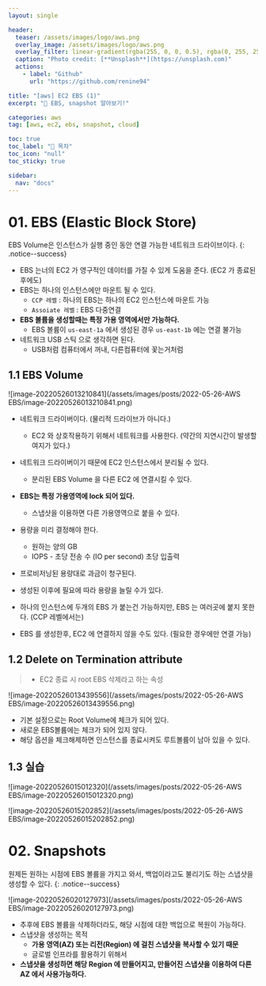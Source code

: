 ```yaml
---
layout: single

header:
  teaser: /assets/images/logo/aws.png
  overlay_image: /assets/images/logo/aws.png
  overlay_filter: linear-gradient(rgba(255, 0, 0, 0.5), rgba(0, 255, 255, 0.5))
  caption: "Photo credit: [**Unsplash**](https://unsplash.com)"
  actions:
    - label: "Github"
      url: "https://github.com/renine94"

title: "[aws] EC2 EBS (1)"
excerpt: "🚀 EBS, snapshot 알아보기!"

categories: aws
tag: [aws, ec2, ebs, snapshot, cloud]

toc: true
toc_label: "📕 목차"
toc_icon: "null"
toc_sticky: true

sidebar:
  nav: "docs"
---
```


# 01. EBS (Elastic Block Store)

EBS Volume은 인스턴스가 실행 중인 동안 연결 가능한 네트워크 드라이브이다.
{: .notice--success}

- EBS 는너의 EC2 가 영구적인 데이터를 가질 수 있게 도움을 준다. (EC2 가 종료된 후에도)
- EBS는 하나의 인스턴스에만 마운트 될 수 있다.
  - `CCP 레벨` : 하나의 EBS는 하나의 EC2 인스턴스에 마운트 가능
  - `Assoiate 레벨` : EBS 다중연결
- **EBS 볼륨을 생성할때는 특정 가용 영역에서만 가능하다.**
  - EBS 볼륨이 `us-east-1a` 에서 생성된 경우 `us-east-1b` 에는 연결 불가능
- 네트워크 USB 스틱 으로 생각하면 된다.
  - USB처럼 컴퓨터에서 꺼내, 다른컴퓨터에 꽃는거처럼



## 1.1 EBS Volume

![image-20220526013210841](/assets/images/posts/2022-05-26-AWS EBS/image-20220526013210841.png)

- 네트워크 드라이버이다. (물리적 드라이브가 아니다.)
  - EC2 와 상호작용하기 위해서 네트워크를 사용한다. (약간의 지연시간이 발생할 여지가 있다.)
- 네트워크 드라이버이기 때문에 EC2 인스턴스에서 분리될 수 있다.
  - 분리된 EBS Volume 을 다른 EC2 에 연결시킬 수 있다.
- **EBS는 특정 가용영역에 lock 되어 있다.**
  - 스냅샷을 이용하면 다른 가용영역으로 붙을 수 있다.
- 용량을 미리 결정해야 한다.
  - 원하는 양의 GB
  - IOPS - 초당 전송 수 (IO per second) 초당 입출력

- 프로비저닝된 용량대로 과금이 청구된다.
- 생성된 이후에 필요에 따라 용량을 늘릴 수가 있다.
- 하나의 인스턴스에 두개의 EBS 가 붙는건 가능하지만, EBS 는 여러곳에 붙지 못한다. (CCP 레벨에서는)

- EBS 를 생성한후, EC2 에 연결하지 않을 수도 있다. (필요한 경우에만 연결 가능)



## 1.2 Delete on Termination attribute

> - EC2 종료 시 root EBS 삭제라고 하는 속성

![image-20220526013439556](/assets/images/posts/2022-05-26-AWS EBS/image-20220526013439556.png)

- 기본 설정으로는 Root Volume에 체크가 되어 있다.
- 새로운 EBS볼륨에는 체크가 되어 있지 않다.
- 해당 옵션을 체크해제하면 인스턴스를 종료시켜도 루트볼륨이 남아 있을 수 있다.



## 1.3 실습

![image-20220526015012320](/assets/images/posts/2022-05-26-AWS EBS/image-20220526015012320.png)



![image-20220526015202852](/assets/images/posts/2022-05-26-AWS EBS/image-20220526015202852.png)





# 02. Snapshots

원제든 원하는 시점에 EBS 볼륨을 가지고 와서, 백업이라고도 불리기도 하는 스냅샷을 생성할 수 있다.
{: .notice--success}

![image-20220526020127973](/assets/images/posts/2022-05-26-AWS EBS/image-20220526020127973.png)

- 추후에 EBS 볼륨을 삭제하더라도, 해당 시점에 대한 백업으로 복원이 가능하다.
- 스냅샷을 생성하는 목적
  - **가용 영역(AZ) 또는 리전(Region) 에 걸친 스냅샷을 복사할 수 있기 때문**
  - 글로벌 인프라를 활용하기 위해서
- **스냅샷을 생성하면 해당 Region 에 만들어지고, 만들어진 스냅샷을 이용하여 다른 AZ 에서 사용가능하다.**

